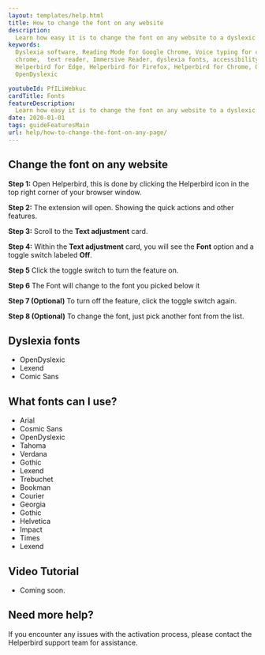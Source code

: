 ```yaml
---
layout: templates/help.html
title: How to change the font on any website
description:
  Learn how easy it is to change the font on any website to a dyslexic font with Helperbird.
keywords:
  Dyslexia software, Reading Mode for Google Chrome, Voice typing for chrome, Text to speech for
  chrome,  text reader, Immersive Reader, dyslexia fonts, accessibility software, dyslexia software,
  Helperbird for Edge, Helperbird for Firefox, Helperbird for Chrome, Opendyslexic for Chrome,
  OpenDyslexic

youtubeId: PfILiWebkuc
cardTitle: Fonts
featureDescription:
  Learn how easy it is to change the font on any website to a dyslexic font with Helperbird.
date: 2020-01-01
tags: guideFeaturesMain
url: help/how-to-change-the-font-on-any-page/
---
```


## Change the font on any website

**Step 1:** Open Helperbird, this is done by clicking the Helperbird icon in the top right corner of your browser window.

**Step 2:** The extension will open. Showing the quick actions and other features.

**Step 3:** Scroll to the **Text adjustment** card.

**Step 4:** Within the **Text adjustment** card, you will see the **Font** option and a toggle switch labeled **Off**.

**Step 5** Click the toggle switch to turn the feature on.

**Step 6** The Font will change to the font you picked below it

**Step 7 (Optional)** To turn off the feature, click the toggle switch again.

**Step 8 (Optional)** To change the font, just pick another font from the list.


## Dyslexia fonts

- OpenDyslexic
- Lexend
- Comic Sans

## What fonts can I use?

- Arial
- Cosmic Sans
- OpenDyslexic
- Tahoma
- Verdana
- Gothic
- Lexend
- Trebuchet
- Bookman
- Courier
- Georgia
- Gothic
- Helvetica
- Impact
- Times
- Lexend


## Video Tutorial

- Coming soon.



## Need more help?

If you encounter any issues with the activation process, please contact the Helperbird support team for assistance.




